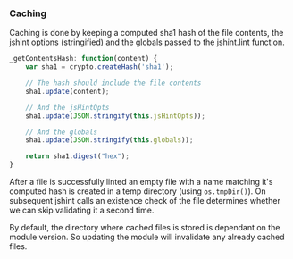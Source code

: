 ### Caching

Caching is done by keeping a computed sha1 hash of the file contents, the jshint options (stringified)
and the globals passed to the jshint.lint function.  

```javascript
_getContentsHash: function(content) {
    var sha1 = crypto.createHash('sha1');

    // The hash should include the file contents
    sha1.update(content);

    // And the jsHintOpts
    sha1.update(JSON.stringify(this.jsHintOpts));

    // And the globals
    sha1.update(JSON.stringify(this.globals));

    return sha1.digest("hex");
}
```

After a file is successfully linted an empty file with a name matching it's computed 
hash is created in a temp directory (using `os.tmpDir()`).  On subsequent jshint calls 
an existence check of the file determines whether we can skip validating it a second time.

By default, the directory where cached files is stored is dependant on the module version.  So 
updating the module will invalidate any already cached files.